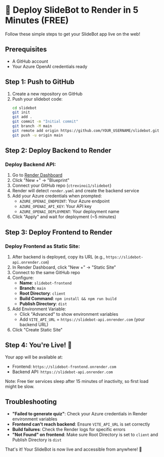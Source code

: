 # 🚀 Deploy SlideBot to Render in 5 Minutes (FREE)

Follow these simple steps to get your SlideBot app live on the web!

## Prerequisites
- A GitHub account
- Your Azure OpenAI credentials ready

## Step 1: Push to GitHub

1. Create a new repository on GitHub
2. Push your slidebot code:
   ```bash
   cd slidebot
   git init
   git add .
   git commit -m "Initial commit"
   git branch -M main
   git remote add origin https://github.com/YOUR_USERNAME/slidebot.git
   git push -u origin main
   ```

## Step 2: Deploy Backend to Render

### Deploy Backend API:
1. Go to [Render Dashboard](https://dashboard.render.com/)
2. Click "New +" → "Blueprint"
3. Connect your GitHub repo (`ctrevinoi1/slidebot`)
4. Render will detect `render.yaml` and create the backend service
5. Add your Azure credentials when prompted:
   - `AZURE_OPENAI_ENDPOINT`: Your Azure endpoint
   - `AZURE_OPENAI_API_KEY`: Your API key
   - `AZURE_OPENAI_DEPLOYMENT`: Your deployment name
6. Click "Apply" and wait for deployment (~5 minutes)

## Step 3: Deploy Frontend to Render

### Deploy Frontend as Static Site:
1. After backend is deployed, copy its URL (e.g., `https://slidebot-api.onrender.com`)
2. In Render Dashboard, click "New +" → "Static Site"
3. Connect to the same GitHub repo
4. Configure:
   - **Name**: `slidebot-frontend`
   - **Branch**: `main`
   - **Root Directory**: `client`
   - **Build Command**: `npm install && npm run build`
   - **Publish Directory**: `dist`
5. Add Environment Variable:
   - Click "Advanced" to show environment variables
   - Add `VITE_API_URL` = `https://slidebot-api.onrender.com` (your backend URL)
6. Click "Create Static Site"

## Step 4: You're Live! 🎉

Your app will be available at:
- Frontend: `https://slidebot-frontend.onrender.com`
- Backend API: `https://slidebot-api.onrender.com`

Note: Free tier services sleep after 15 minutes of inactivity, so first load might be slow.

## Troubleshooting

- **"Failed to generate quiz"**: Check your Azure credentials in Render environment variables
- **Frontend can't reach backend**: Ensure `VITE_API_URL` is set correctly
- **Build failures**: Check the Render logs for specific errors
- **"Not Found" on frontend**: Make sure Root Directory is set to `client` and Publish Directory is `dist`

That's it! Your SlideBot is now live and accessible from anywhere! 🚀 